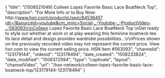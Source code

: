 {
    "title": "[1508521049] Colleen Lopez Favorite Basic Lace BoatNeck Top",
    "description": "For More Info or to Buy Now: http:\/\/www.hsn.com\/products\/seo\/8453645?rdr=1&sourceid=youtube&cm_mmc=Social-_-Youtube-_-ProductVideo-_-563093\r\nColleen Lopez Favorite Basic Lace BoatNeck Top \nGet ready to style out whether at work or at play wearing this feminine boatneck tee. Its lace detail and design provides wardrobe possibilities...\r\nPrices shown on the previously recorded video may not represent the current price.  View hsn.com to view the current selling price. HSN Item #563093",
    "channelid": "123179144",
    "videoid": "123178494",
    "date_created": "1508233824",
    "date_modified": "1508372594",
    "type": "captivate",
    "layout": "channelVideo",
    "url": "\/hsn-network\/colleen-lopez-favorite-basic-lace-boatneck-top\/123179144-123178494"
}